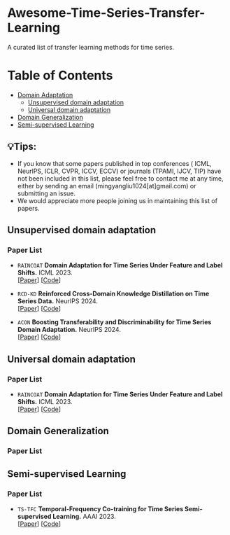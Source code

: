 # Awesome-Time-Series-Transfer-Learning


A curated list of transfer learning methods for time series.

# Table of Contents

- [Domain Adaptation](#Unsupervised-domain-adaptation)
  - [Unsupervised domain adaptation](#Unsupervised-domain-adaptation)
  - [Universal domain adaptation](#Universal-domain-adaptation)
- [Domain Generalization](#Domain-Generalization)
- [Semi-supervised Learning](#Semi-supervised-Learning)

## 💡Tips:

- If you know that some papers published in top conferences ( ICML, NeurlPS, ICLR, CVPR, ICCV, ECCV) or journals (TPAMI, IJCV, TIP) have not been included in this list, please feel free to contact me at any time, either by sending an email (mingyangliu1024[at]gmail.com) or submitting an issue.
- We would appreciate more people joining us in maintaining this list of papers.  

## Unsupervised domain adaptation

### Paper List

- `RAINCOAT` **Domain Adaptation for Time Series Under Feature and Label Shifts.** ICML 2023.  
  [[Paper](https://proceedings.mlr.press/v202/he23b.html)] [[Code](https://github.com/mims-harvard/Raincoat)]

- `RCD-KD` **Reinforced Cross-Domain Knowledge Distillation on Time Series Data.** NeurIPS 2024.  
  [[Paper](https://openreview.net/pdf?id=tUHABDZP0Q)] [[Code](https://github.com/xuqing88/Reinforced-Cross-Domain-Knowledge-Distillation-on-Time-Series-Data)]

- `ACON` **Boosting Transferability and Discriminability for Time Series Domain Adaptation.** NeurIPS 2024.  
  [[Paper](https://openreview.net/pdf?id=cIBSsXowMr)] [[Code](https://github.com/mingyangliu1024/ACON)] 

## Universal domain adaptation

### Paper List

- `RAINCOAT` **Domain Adaptation for Time Series Under Feature and Label Shifts.** ICML 2023.  
  [[Paper](https://proceedings.mlr.press/v202/he23b.html)] [[Code](https://github.com/mims-harvard/Raincoat)]


## Domain Generalization

### Paper List


## Semi-supervised Learning
### Paper List

- `TS-TFC` **Temporal-Frequency Co-training for Time Series Semi-supervised Learning.** AAAI 2023.  
  [[Paper](https://ojs.aaai.org/index.php/AAAI/article/view/26072)] [[Code](https://github.com/qianlima-lab/TS-TFC)]



